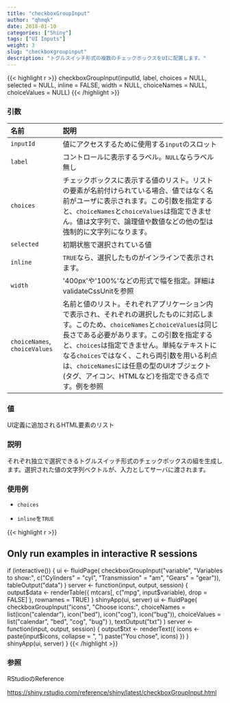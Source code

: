 ```yaml
---
title: "checkboxGroupInput"
author: "qhmqk"
date: 2018-01-10
categories: ["Shiny"]
tags: ["UI Inputs"]
weight: 3
slug: "checkboxgroupinput"
description: "トグルスイッチ形式の複数のチェックボックスをUIに配置します。"
---
```


{{< highlight r >}}
checkboxGroupInput(inputId, label, choices = NULL, selected = NULL, inline = FALSE, width = NULL, choiceNames = NULL, choiceValues = NULL)
{{< /highlight >}}

### 引数

|名前|説明|
|:--|:--|
|`inputId`|値にアクセスするために使用する`input`のスロット|
|`label`|コントロールに表示するラベル。`NULL`ならラベル無し|
|`choices`|チェックボックスに表示する値のリスト。リストの要素が名前付けられている場合、値ではなく名前がユーザに表示されます。この引数を指定すると、`choiceNames`と`choiceValues`は指定できません。値は文字列で、論理値や数値などの他の型は強制的に文字列になります。|
|`selected`|初期状態で選択されている値|
|`inline`|`TRUE`なら、選択したものがインラインで表示されます。|
|`width`|'400px'や'100%'などの形式で幅を指定。詳細はvalidateCssUnitを参照|
|`choiceNames`, `choiceValues`|名前と値のリスト。それぞれアプリケーション内で表示され、それぞれの選択したものに対応します。このため、`choiceNames`と`choiceValues`は同じ長さである必要があります。この引数を指定すると、`choices`は指定できません。単純なテキストになる`choices`ではなく、これら両引数を用いる利点は、`choiceNames`には任意の型のUIオブジェクト(タグ、アイコン、HTMLなど)を指定できる点です。例を参照|

### 値

UI定義に追加されるHTML要素のリスト

### 説明

それぞれ独立で選択できるトグルスイッチ形式のチェックボックスの組を生成します。選択された値の文字列ベクトルが、入力としてサーバに渡されます。

### 使用例

* `choices`

* `inline`を`TRUE`

{{< highlight r >}}
## Only run examples in interactive R sessions
if (interactive()) {
ui <- fluidPage(
  checkboxGroupInput("variable", "Variables to show:",
                     c("Cylinders" = "cyl",
                       "Transmission" = "am",
                       "Gears" = "gear")),
  tableOutput("data")
)
server <- function(input, output, session) {
  output$data <- renderTable({
    mtcars[, c("mpg", input$variable), drop = FALSE]
  }, rownames = TRUE)
}
shinyApp(ui, server)
ui <- fluidPage(
  checkboxGroupInput("icons", "Choose icons:",
    choiceNames =
      list(icon("calendar"), icon("bed"),
           icon("cog"), icon("bug")),
    choiceValues =
      list("calendar", "bed", "cog", "bug")
  ),
  textOutput("txt")
)
server <- function(input, output, session) {
  output$txt <- renderText({
    icons <- paste(input$icons, collapse = ", ")
    paste("You chose", icons)
  })
}
shinyApp(ui, server)
}
{{< /highlight >}}

### 参照

RStudioのReference

https://shiny.rstudio.com/reference/shiny/latest/checkboxGroupInput.html